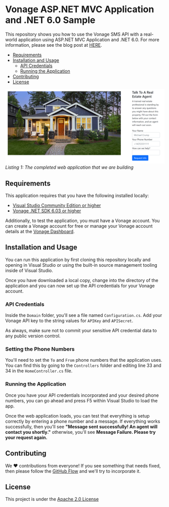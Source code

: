 # Vonage ASP.NET MVC Application and .NET 6.0 Sample

This repository shows you how to use the Vonage SMS API with a real-world application using ASP.NET MVC Application and .NET 6.0. For more information, please see the blog post at [HERE]().

* [Requirements](#requirements)
* [Installation and Usage](#installation-and-usage)
  * [API Credentials](#api-credentials)
  * [Running the Application](#running-the-application)
* [Contributing](#contributing)
* [License](#license)

![Vonage Config](./demo.png)
*Listing 1: The completed web application that we are building*

## Requirements

This application requires that you have the following installed locally:

* [Visual Studio Community Edition or higher](https://visualstudio.microsoft.com/)
* [Vonage .NET SDK 6.03 or higher](https://www.nuget.org/packages/Vonage/)

Additionally, to test the application, you must have a Vonage account. You can create a Vonage account for free or manage your Vonage account details at the [Vonage Dashboard](https://developer.vonage.com).

## Installation and Usage

You can run this application by first cloning this repository locally and opening in Visual Studio or using the built-in source management tooling inside of Visual Studio. 

Once you have downloaded a local copy, change into the directory of the application and you can now set up the API credentials for your Vonage account.

### API Credentials

Inside the `Domain` folder, you'll see a file named `Configuration.cs`. Add your Vonage API key to the string values for `APIKey` and `APISecret`. 

As always, make sure not to commit your sensitive API credential data to any public version control. 

### Setting the Phone Numbers

You'll need to set the `To` and `From` phone numbers that the application uses. You can find this by going to the `Controllers` folder and editing line 33 and 34 in the `HomeController.cs` file. 

### Running the Application

Once you have your API credentials incorporated and your desired phone numbers, you can go ahead and press F5 within Visual Studio to load the app. 

Once the web application loads, you can test that everything is setup correctly by entering a phone number and a message. If everything works successfully, then you'll see **"Message sent successfully! An agent will contact you shortly."** otherwise, you'll see **Message Failure. Please try your request again.**

## Contributing

We ❤️ contributions from everyone! If you see something that needs fixed, then please follow the [GitHub Flow](https://guides.github.com/introduction/flow/index.html) and we'll try to incorporate it.

## License

This project is under the [Apache 2.0 License](LICENSE)


